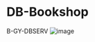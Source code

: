 # DB-Bookshop
B-GY-DBSERV
![image](https://github.com/user-attachments/assets/9fc655d5-08ca-42cb-b7eb-778477fe46fd)
